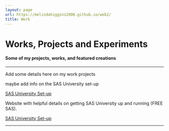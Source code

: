 ```yaml
---
layout: page
url: https://melindahiggins2000.github.io/web2/
title: Work
---
```


# Works, Projects and Experiments

#### Some of my projects, works, and featured creations

<hr/>

<p> Add some details here on my work projects </p>

<p> maybe add info on the SAS University set-up </p>

<a href="https://melindahiggins2000.github.io/sasuniv2/"> SAS University Set-up </a>

<p>
 Website with helpful details on getting SAS University up and running (FREE SAS). &nbsp;&nbsp;
</p>
<p>
 <a class="redbutton" href="https://melindahiggins2000.github.io/sasuniv2/"> SAS University Set-up </a>
</p>
<hr/>


